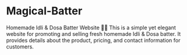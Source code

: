 # Magical-Batter
Homemade Idli &amp; Dosa Batter Website 🥞🍛 This is a simple yet elegant website for promoting and selling fresh homemade Idli &amp; Dosa batter. It provides details about the product, pricing, and contact information for customers.
